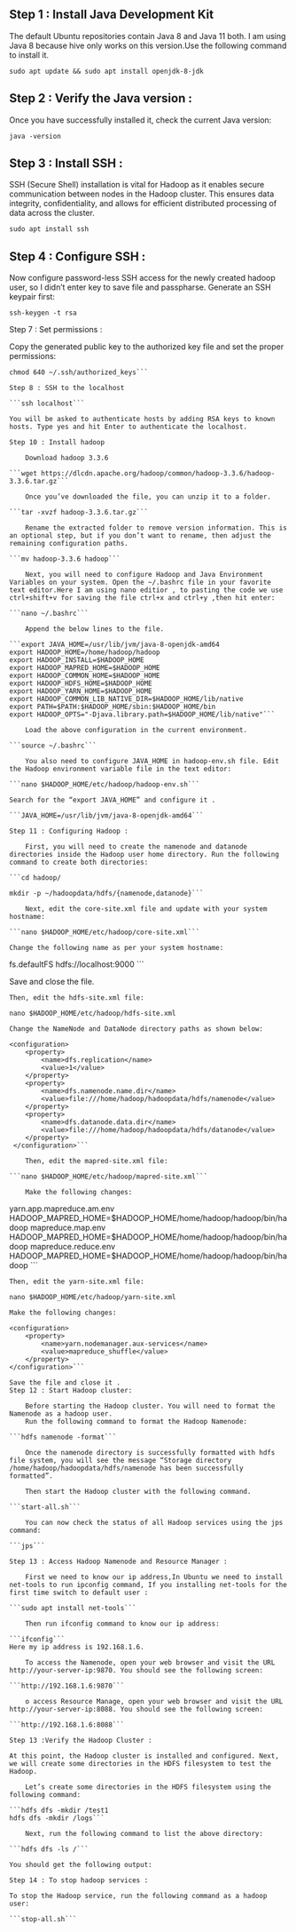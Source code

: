 ## Step 1 : Install Java Development Kit

The default Ubuntu repositories contain Java 8 and Java 11 both. I am using Java 8 because hive only works on this version.Use the following command to install it.

```sudo apt update && sudo apt install openjdk-8-jdk```

## Step 2 : Verify the Java version :

Once you have successfully installed it, check the current Java version:

```java -version```

## Step 3 : Install SSH :

SSH (Secure Shell) installation is vital for Hadoop as it enables secure communication between nodes in the Hadoop cluster. This ensures data integrity, confidentiality, and allows for efficient distributed processing of data across the cluster.

```sudo apt install ssh```

## Step 4 : Configure SSH :

Now configure password-less SSH access for the newly created hadoop user, so I didn’t enter key to save file and passpharse. Generate an SSH keypair first:

```ssh-keygen -t rsa```

Step 7 : Set permissions :

Copy the generated public key to the authorized key file and set the proper permissions:

```cat ~/.ssh/id_rsa.pub >> ~/.ssh/authorized_keys   
chmod 640 ~/.ssh/authorized_keys```

Step 8 : SSH to the localhost

```ssh localhost```

You will be asked to authenticate hosts by adding RSA keys to known hosts. Type yes and hit Enter to authenticate the localhost.

Step 10 : Install hadoop

    Download hadoop 3.3.6

```wget https://dlcdn.apache.org/hadoop/common/hadoop-3.3.6/hadoop-3.3.6.tar.gz```

    Once you’ve downloaded the file, you can unzip it to a folder.

```tar -xvzf hadoop-3.3.6.tar.gz```

    Rename the extracted folder to remove version information. This is an optional step, but if you don’t want to rename, then adjust the remaining configuration paths.

```mv hadoop-3.3.6 hadoop```

    Next, you will need to configure Hadoop and Java Environment Variables on your system. Open the ~/.bashrc file in your favorite text editor.Here I am using nano editior , to pasting the code we use ctrl+shift+v for saving the file ctrl+x and ctrl+y ,then hit enter:

```nano ~/.bashrc```

    Append the below lines to the file.

```export JAVA_HOME=/usr/lib/jvm/java-8-openjdk-amd64
export HADOOP_HOME=/home/hadoop/hadoop
export HADOOP_INSTALL=$HADOOP_HOME
export HADOOP_MAPRED_HOME=$HADOOP_HOME
export HADOOP_COMMON_HOME=$HADOOP_HOME
export HADOOP_HDFS_HOME=$HADOOP_HOME
export HADOOP_YARN_HOME=$HADOOP_HOME
export HADOOP_COMMON_LIB_NATIVE_DIR=$HADOOP_HOME/lib/native
export PATH=$PATH:$HADOOP_HOME/sbin:$HADOOP_HOME/bin
export HADOOP_OPTS="-Djava.library.path=$HADOOP_HOME/lib/native"```

    Load the above configuration in the current environment.

```source ~/.bashrc```

    You also need to configure JAVA_HOME in hadoop-env.sh file. Edit the Hadoop environment variable file in the text editor:

```nano $HADOOP_HOME/etc/hadoop/hadoop-env.sh```

Search for the “export JAVA_HOME” and configure it .

```JAVA_HOME=/usr/lib/jvm/java-8-openjdk-amd64```

Step 11 : Configuring Hadoop :

    First, you will need to create the namenode and datanode directories inside the Hadoop user home directory. Run the following command to create both directories:

```cd hadoop/

mkdir -p ~/hadoopdata/hdfs/{namenode,datanode}```

    Next, edit the core-site.xml file and update with your system hostname:

```nano $HADOOP_HOME/etc/hadoop/core-site.xml```

Change the following name as per your system hostname:
```
<configuration>
    <property>
        <name>fs.defaultFS</name>
        <value>hdfs://localhost:9000</value>
    </property>
</configuration>```

Save and close the file.

    Then, edit the hdfs-site.xml file:

```nano $HADOOP_HOME/etc/hadoop/hdfs-site.xml```

    Change the NameNode and DataNode directory paths as shown below:

```
<configuration>
    <property>
        <name>dfs.replication</name>
        <value>1</value>
    </property>
    <property>
        <name>dfs.namenode.name.dir</name>
        <value>file:///home/hadoop/hadoopdata/hdfs/namenode</value>
    </property>
    <property>
        <name>dfs.datanode.data.dir</name>
        <value>file:///home/hadoop/hadoopdata/hdfs/datanode</value>
    </property>
 </configuration>```

    Then, edit the mapred-site.xml file:

```nano $HADOOP_HOME/etc/hadoop/mapred-site.xml```

    Make the following changes:
```
<configuration>
   <property>
      <name>yarn.app.mapreduce.am.env</name>
      <value>HADOOP_MAPRED_HOME=$HADOOP_HOME/home/hadoop/hadoop/bin/hadoop</value>
   </property>
   <property>
      <name>mapreduce.map.env</name>
      <value>HADOOP_MAPRED_HOME=$HADOOP_HOME/home/hadoop/hadoop/bin/hadoop</value>
   </property>
   <property>
      <name>mapreduce.reduce.env</name>
      <value>HADOOP_MAPRED_HOME=$HADOOP_HOME/home/hadoop/hadoop/bin/hadoop</value>
   </property>
</configuration>```


    Then, edit the yarn-site.xml file:

```nano $HADOOP_HOME/etc/hadoop/yarn-site.xml```

    Make the following changes:
```
<configuration>
    <property>
        <name>yarn.nodemanager.aux-services</name>
        <value>mapreduce_shuffle</value>
    </property>
</configuration>```

Save the file and close it .
Step 12 : Start Hadoop cluster:

    Before starting the Hadoop cluster. You will need to format the Namenode as a hadoop user.
    Run the following command to format the Hadoop Namenode:

```hdfs namenode -format```

    Once the namenode directory is successfully formatted with hdfs file system, you will see the message “Storage directory /home/hadoop/hadoopdata/hdfs/namenode has been successfully formatted”.

    Then start the Hadoop cluster with the following command.

```start-all.sh```

    You can now check the status of all Hadoop services using the jps command:

```jps```

Step 13 : Access Hadoop Namenode and Resource Manager :

    First we need to know our ip address,In Ubuntu we need to install net-tools to run ipconfig command, If you installing net-tools for the first time switch to default user :

```sudo apt install net-tools```

    Then run ifconfig command to know our ip address:

```ifconfig```
Here my ip address is 192.168.1.6.

    To access the Namenode, open your web browser and visit the URL http://your-server-ip:9870. You should see the following screen:

```http://192.168.1.6:9870```

    o access Resource Manage, open your web browser and visit the URL http://your-server-ip:8088. You should see the following screen:

```http://192.168.1.6:8088```

Step 13 :Verify the Hadoop Cluster :

At this point, the Hadoop cluster is installed and configured. Next, we will create some directories in the HDFS filesystem to test the Hadoop.

    Let’s create some directories in the HDFS filesystem using the following command:

```hdfs dfs -mkdir /test1
hdfs dfs -mkdir /logs```

    Next, run the following command to list the above directory:

```hdfs dfs -ls /```

You should get the following output:

Step 14 : To stop hadoop services :

To stop the Hadoop service, run the following command as a hadoop user:

```stop-all.sh```
